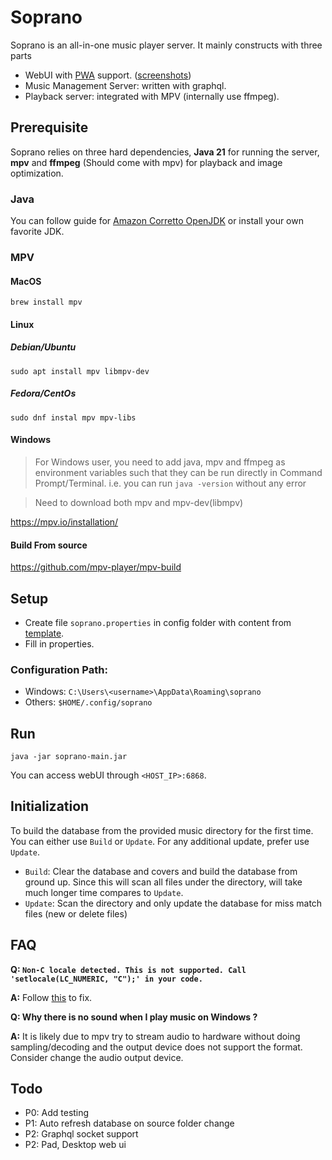 # Soprano

Soprano is an all-in-one music player server.  It mainly constructs with three parts
 - WebUI with [PWA](https://en.wikipedia.org/wiki/Progressive_web_app) support. ([screenshots](https://github.com/zluo01/soprano/tree/main/screenshots/mobile))
 - Music Management Server: written with graphql.
 - Playback server: integrated with MPV (internally use ffmpeg).

## Prerequisite
Soprano relies on three hard dependencies, **Java 21** for running the server, **mpv** and **ffmpeg** (Should come with mpv) for playback and image optimization.

### Java
You can follow guide for [Amazon Corretto OpenJDK](https://docs.aws.amazon.com/corretto/latest/corretto-21-ug/what-is-corretto-21.html) or install your own favorite JDK.

### MPV
#### MacOS

```
brew install mpv
```

#### Linux
##### Debian/Ubuntu
```
sudo apt install mpv libmpv-dev
```

##### Fedora/CentOs
```
sudo dnf instal mpv mpv-libs
```
#### Windows
> For Windows user, you need to add java, mpv and ffmpeg as environment variables such that they can be run directly in Command Prompt/Terminal.
> i.e. you can run `java -version` without any error

> Need to download both mpv and mpv-dev(libmpv)

https://mpv.io/installation/

#### Build From source

https://github.com/mpv-player/mpv-build


## Setup

 - Create file `soprano.properties` in config folder with content from [template](https://github.com/zluo01/soprano/blob/main/soprano.properties.template). 
 - Fill in properties.

### Configuration Path:
- Windows: `C:\Users\<username>\AppData\Roaming\soprano`
- Others: `$HOME/.config/soprano`


## Run
```
java -jar soprano-main.jar
```
You can access webUI through `<HOST_IP>:6868`.

## Initialization

To build the database from the provided music directory for the first time. You can either use `Build` or `Update`.  For any additional update, prefer use `Update`.

 - `Build`: Clear the database and covers and build the database from ground up. Since this will scan all files under the directory, will take much longer time compares to `Update`.
 - `Update`: Scan the directory and only update the database for miss match files (new or delete files)

## FAQ

**Q: `Non-C locale detected. This is not supported. Call 'setlocale(LC_NUMERIC, "C");' in your code.`**

**A:** Follow [this](https://askubuntu.com/a/724343) to fix.

**Q: Why there is no sound when I play music on Windows ?**

**A:** It is likely due to mpv try to stream audio to hardware without doing sampling/decoding and the output device does not support the format. Consider change the audio output device.


## Todo
 - P0: Add testing
 - P1: Auto refresh database on source folder change
 - P2: Graphql socket support
 - P2: Pad, Desktop web ui
